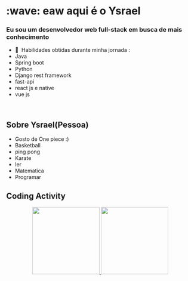 
 
</div>
      <h1 align="left" id="macropower-title">:wave: eaw aqui é o Ysrael</h1>
<h3 align="left">Eu sou um desenvolvedor web full-stack em busca de mais conhecimento</h3>

<p align="left">

- :seedling: &nbsp;Habilidades obtidas durante minha jornada :
 - Java
 - Spring boot
 - Python
 - Django rest framework
 - fast-api
 - react js e native
 - vue js


<br>

<h2 align="left" id="macropower-tech">Sobre Ysrael(Pessoa)</h2>

- Gosto de One piece :)
- Basketball
- ping pong
- Karate 
- ler
- Matematica
- Programar
<center>

</center>
<h2 align="left">Coding Activity</h2>

 <div align="center">
  <a href="https://github.com/ysrael12">
  <img height="180em" src="https://github-readme-stats.vercel.app/api?username=ysrael12&show_icons=true&theme=react&include_all_commits=true&count_private=true"/>
  <img height="180em" src="https://github-readme-stats.vercel.app/api/top-langs/?username=ysrael12&layout=compact&langs_count=7&theme=react"/>
</div>

<!-- links -->

[linkedin]:https://www.linkedin.com/in/ysrael-sacrati/ "Ysrael LinkedIn"
